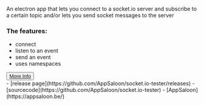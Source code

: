 An electron app that lets you connect to a socket.io server and subscribe to a certain topic and/or lets you send socket messages to the server

 <div class="center-wrapper">
<h3>The features:</h3>
  <ul>
    <li>connect</li>
    <li>listen to an event</li>
    <li>send an event</li>
    <li>uses namespaces</li>
  </ul>
  <button class="download">
            <a href="https://github.com/AppSaloon/socket.io-tester/archive/master.zip">More Info</a>
</button>
</div>
 <div class="justify-wrapper">
- [release page](https://github.com/AppSaloon/socket.io-tester/releases)
- [sourcecode](https://github.com/AppSaloon/socket.io-tester)
- [AppSaloon](https://appsaloon.be/)
</div>
